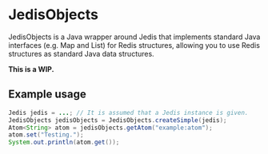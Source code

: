 JedisObjects
============

JedisObjects is a Java wrapper around Jedis that implements standard Java interfaces (e.g. Map and List) for Redis structures, allowing you to use Redis structures as standard Java data structures.

**This is a WIP.**

Example usage
-------------

```java
Jedis jedis = ...; // It is assumed that a Jedis instance is given.
JedisObjects jedisObjects = JedisObjects.createSimple(jedis);
Atom<String> atom = jedisObjects.getAtom("example:atom");
atom.set("Testing.");
System.out.println(atom.get());
```
